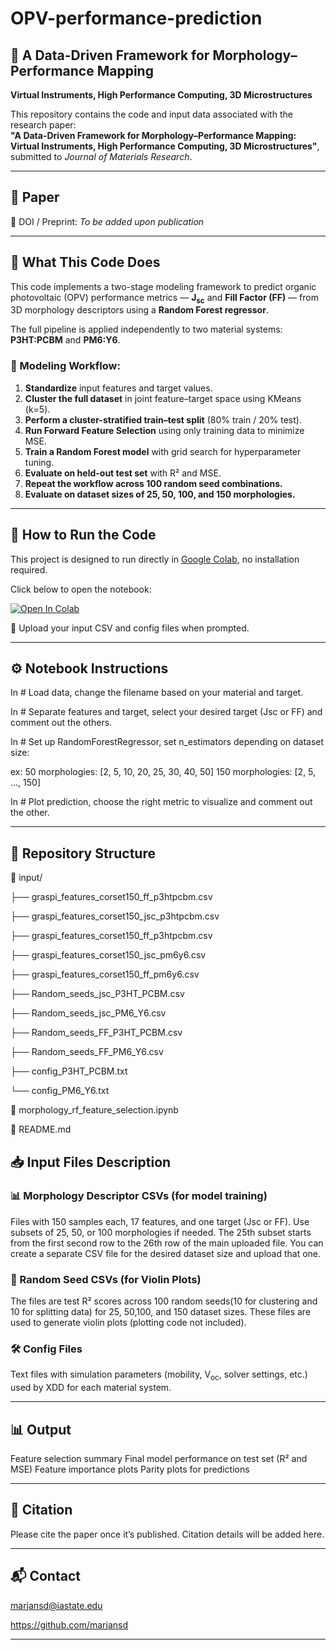 # OPV-performance-prediction

## 📘 A Data-Driven Framework for Morphology–Performance Mapping  
**Virtual Instruments, High Performance Computing, 3D Microstructures**

This repository contains the code and input data associated with the research paper:  
**"A Data-Driven Framework for Morphology–Performance Mapping: Virtual Instruments, High Performance Computing, 3D Microstructures"**, submitted to *Journal of Materials Research*.

---

## 📄 Paper  
📌 DOI / Preprint: *To be added upon publication*

---

## 🧪 What This Code Does

This code implements a two-stage modeling framework to predict organic photovoltaic (OPV) performance metrics — **J<sub>sc</sub>** and **Fill Factor (FF)** — from 3D morphology descriptors using a **Random Forest regressor**.

The full pipeline is applied independently to two material systems: **P3HT:PCBM** and **PM6:Y6**.

### 🔁 Modeling Workflow:
1. **Standardize** input features and target values.
2. **Cluster the full dataset** in joint feature–target space using KMeans (k=5).
3. **Perform a cluster-stratified train–test split** (80% train / 20% test).
4. **Run Forward Feature Selection** using only training data to minimize MSE.
5. **Train a Random Forest model** with grid search for hyperparameter tuning.
6. **Evaluate on held-out test set** with R² and MSE.
7. **Repeat the workflow across 100 random seed combinations.**
8. **Evaluate on dataset sizes of 25, 50, 100, and 150 morphologies.**

---

## 🚀 How to Run the Code

This project is designed to run directly in [Google Colab](https://colab.research.google.com), no installation required.

Click below to open the notebook:

[![Open In Colab](https://colab.research.google.com/assets/colab-badge.svg)](https://colab.research.google.com/github/your-username/your-repo/blob/main/morphology_rf_feature_selection.ipynb)

 📁 Upload your input CSV and config files when prompted.

 ---

## ⚙️ Notebook Instructions

In # Load data, change the filename based on your material and target.

In # Separate features and target, select your desired target (Jsc or FF) and comment out the others.

In # Set up RandomForestRegressor, set n_estimators depending on dataset size:

ex:
50 morphologies: [2, 5, 10, 20, 25, 30, 40, 50]
150 morphologies: [2, 5, ..., 150]

In # Plot prediction, choose the right metric to visualize and comment out the other.

---

## 📂 Repository Structure

📁 input/   

 ├── graspi_features_corset150_ff_p3htpcbm.csv
 
 ├── graspi_features_corset150_jsc_p3htpcbm.csv
 
 ├── graspi_features_corset150_ff_p3htpcbm.csv
 
 ├── graspi_features_corset150_jsc_pm6y6.csv
 
 ├── graspi_features_corset150_ff_pm6y6.csv
 
 ├── Random_seeds_jsc_P3HT_PCBM.csv
 
 ├── Random_seeds_jsc_PM6_Y6.csv
 
 ├── Random_seeds_FF_P3HT_PCBM.csv
 
 ├── Random_seeds_FF_PM6_Y6.csv
 
 ├── config_P3HT_PCBM.txt
 
 └── config_PM6_Y6.txt
 
📓 morphology_rf_feature_selection.ipynb

📘 README.md


## 📥 Input Files Description

### 📊 Morphology Descriptor CSVs (for model training)
Files with 150 samples each, 17 features, and one target (Jsc or FF). Use subsets of 25, 50, or 100 morphologies if needed. The 25th subset starts from the first second row to the 26th row of the main uploaded file. You can create a separate CSV file for the desired dataset size and upload that one. 

### 🎻 Random Seed CSVs (for Violin Plots)
The files are test R²  scores across 100 random seeds(10 for clustering and 10 for splitting data) for 25, 50,100, and 150 dataset sizes.
These files are used to generate violin plots (plotting code not included).

### 🛠️ Config Files
Text files with simulation parameters (mobility, V<sub>oc</sub>, solver settings, etc.) used by XDD for each material system.

---

## 📊 Output

Feature selection summary
Final model performance on test set (R² and MSE)
Feature importance plots
Parity plots for predictions

---

## 🤝 Citation
Please cite the paper once it’s published. Citation details will be added here.

---

## 📬 Contact

marjansd@iastate.edu

https://github.com/marjansd

---
